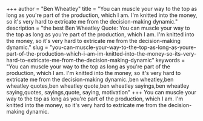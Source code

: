 +++
author = "Ben Wheatley"
title = "You can muscle your way to the top as long as you're part of the production, which I am. I'm knitted into the money, so it's very hard to extricate me from the decision-making dynamic."
description = "the best Ben Wheatley Quote: You can muscle your way to the top as long as you're part of the production, which I am. I'm knitted into the money, so it's very hard to extricate me from the decision-making dynamic."
slug = "you-can-muscle-your-way-to-the-top-as-long-as-youre-part-of-the-production-which-i-am-im-knitted-into-the-money-so-its-very-hard-to-extricate-me-from-the-decision-making-dynamic"
keywords = "You can muscle your way to the top as long as you're part of the production, which I am. I'm knitted into the money, so it's very hard to extricate me from the decision-making dynamic.,ben wheatley,ben wheatley quotes,ben wheatley quote,ben wheatley sayings,ben wheatley saying,quotes, sayings,quote, saying, motivation"
+++
You can muscle your way to the top as long as you're part of the production, which I am. I'm knitted into the money, so it's very hard to extricate me from the decision-making dynamic.
